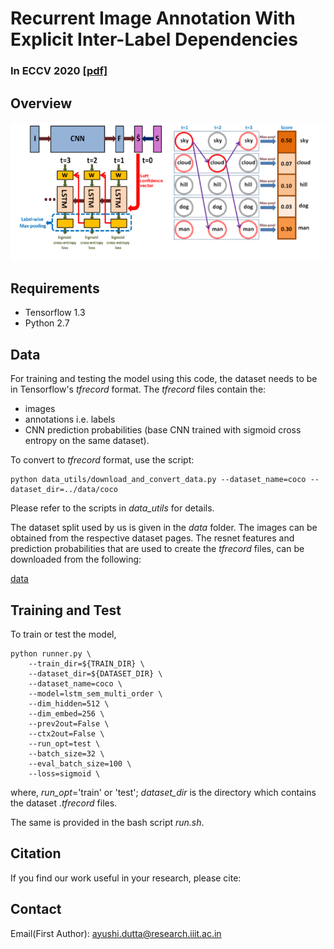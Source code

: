 # Recurrent Image Annotation With Explicit Inter-Label Dependencies

### In ECCV 2020 [[pdf]](https://www.ecva.net/papers/eccv_2020/papers_ECCV/papers/123740188.pdf)

## Overview

![Multi-Order-RNN Preview](https://github.com/ayushidutta/multi-order-rnn/blob/master/assets/images/multi-order-rnn-preview.png)

## Requirements

* Tensorflow 1.3
* Python 2.7

## Data

For training and testing the model using this code, the dataset needs to be in Tensorflow's _tfrecord_ format. The _tfrecord_ files contain the: 
- images
- annotations i.e. labels
- CNN prediction probabilities (base CNN trained with sigmoid cross entropy on the same dataset). 

To convert to _tfrecord_ format, use the script:
```
python data_utils/download_and_convert_data.py --dataset_name=coco --dataset_dir=../data/coco 
```
Please refer to the scripts in _data_utils_ for details. 

The dataset split used by us is given in the _data_ folder. The images can be obtained from the respective dataset pages. The resnet features and prediction probabilities that are used to create the _tfrecord_ files, can be downloaded from the following:

[data](https://drive.google.com/drive/folders/1kPKXx7DtnVZ4ctoKx17Gl3qiKKtfENfF?usp=sharing)

## Training and Test

To train or test the model, 

```
python runner.py \
    --train_dir=${TRAIN_DIR} \
    --dataset_dir=${DATASET_DIR} \
    --dataset_name=coco \
    --model=lstm_sem_multi_order \
    --dim_hidden=512 \
    --dim_embed=256 \
    --prev2out=False \
    --ctx2out=False \
    --run_opt=test \
    --batch_size=32 \
    --eval_batch_size=100 \
    --loss=sigmoid \
```
where, _run_opt_='train' or 'test'; _dataset_dir_ is the directory which contains the dataset _.tfrecord_ files. 

The same is provided in the bash script _run.sh_.

## Citation

If you find our work useful in your research, please cite:

## Contact

Email(First Author): ayushi.dutta@research.iiit.ac.in


